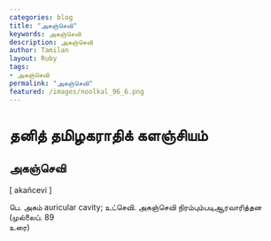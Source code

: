 ```yaml
---  
categories: blog  
title: "அகஞ்செவி"
keywords: அகஞ்செவி  
description: அகஞ்செவி
author: Tamilan  
layout: Ruby  
tags:     
- அகஞ்செவி
permalink: "அகஞ்செவி"  
featured: /images/noolkal_96_6.png  
--- 
```

# தனித் தமிழகராதிக் களஞ்சியம்
## அகஞ்செவி

[ akañcevi ]  
  
பெ. அகம் auricular cavity; உட்செவி. அகஞ்செவி நிரம்பும்படிஆரவாரித்தன (முல்லைப். 89  
உரை)